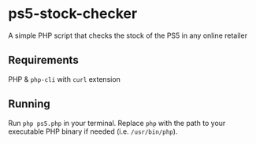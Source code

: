 # ps5-stock-checker
A simple PHP script that checks the stock of the PS5 in any online retailer

## Requirements

PHP & `php-cli` with `curl` extension

## Running

Run `php ps5.php` in your terminal. Replace `php` with the path to your executable PHP binary if needed (i.e. `/usr/bin/php`).

